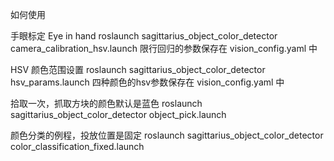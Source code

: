 如何使用

手眼标定 Eye in hand
roslaunch sagittarius_object_color_detector camera_calibration_hsv.launch 
限行回归的参数保存在 vision_config.yaml 中

HSV 颜色范围设置
roslaunch sagittarius_object_color_detector hsv_params.launch
四种颜色的hsv参数保存在 vision_config.yaml 中

拾取一次，抓取方块的颜色默认是蓝色
roslaunch sagittarius_object_color_detector object_pick.launch

颜色分类的例程，投放位置是固定
roslaunch sagittarius_object_color_detector color_classification_fixed.launch
